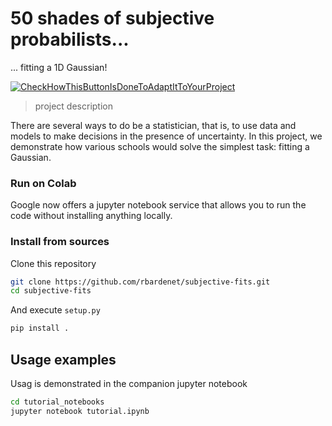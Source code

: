 # 50 shades of subjective probabilists...
... fitting a 1D Gaussian!


[![CheckHowThisButtonIsDoneToAdaptItToYourProject](https://travis-ci.org/[your_username]/[project_name].svg?branch=[branch_to_test])](https://travis-ci.org/[your_username]/[project_name])



> project description

There are several ways to do be a statistician, that is, to use data and models to make decisions in the presence of uncertainty. In this project, we demonstrate how various schools would solve the simplest task: fitting a Gaussian.

### Run on Colab
Google now offers a jupyter notebook service that allows you to run the code without installing anything locally. 

### Install from sources

Clone this repository

```bash
git clone https://github.com/rbardenet/subjective-fits.git
cd subjective-fits
```

And execute `setup.py`

```bash
pip install .
```

## Usage examples

Usag is demonstrated in the companion jupyter notebook

```bash
cd tutorial_notebooks
jupyter notebook tutorial.ipynb
```

